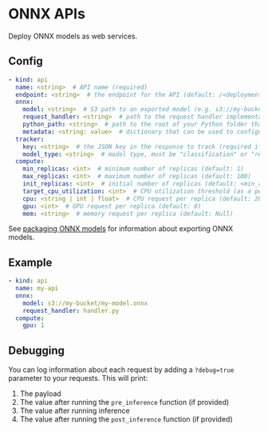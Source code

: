 # ONNX APIs

Deploy ONNX models as web services.

## Config

```yaml
- kind: api
  name: <string>  # API name (required)
  endpoint: <string>  # the endpoint for the API (default: /<deployment_name>/<api_name>)
  onnx:
    model: <string>  # S3 path to an exported model (e.g. s3://my-bucket/exported_model.onnx) (required)
    request_handler: <string>  # path to the request handler implementation file, relative to the Cortex root (optional)
    python_path: <string>  # path to the root of your Python folder that will be appended to PYTHONPATH (default: folder containing cortex.yaml)
    metadata: <string: value>  # dictionary that can be used to configure custom values (optional)
  tracker:
    key: <string>  # the JSON key in the response to track (required if the response payload is a JSON object)
    model_type: <string>  # model type, must be "classification" or "regression" (required)
  compute:
    min_replicas: <int>  # minimum number of replicas (default: 1)
    max_replicas: <int>  # maximum number of replicas (default: 100)
    init_replicas: <int>  # initial number of replicas (default: <min_replicas>)
    target_cpu_utilization: <int>  # CPU utilization threshold (as a percentage) to trigger scaling (default: 80)
    cpu: <string | int | float>  # CPU request per replica (default: 200m)
    gpu: <int>  # GPU request per replica (default: 0)
    mem: <string>  # memory request per replica (default: Null)
```

See [packaging ONNX models](../packaging-models/onnx.md) for information about exporting ONNX models.

## Example

```yaml
- kind: api
  name: my-api
  onnx:
    model: s3://my-bucket/my-model.onnx
    request_handler: handler.py
  compute:
    gpu: 1
```

## Debugging

You can log information about each request by adding a `?debug=true` parameter to your requests. This will print:

1. The payload
2. The value after running the `pre_inference` function (if provided)
3. The value after running inference
4. The value after running the `post_inference` function (if provided)

